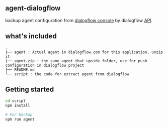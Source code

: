 
## agent-dialogflow

backup agent configuration from [dialogflow console](https://console.dialogflow.com/) by dialogflow [API](https://cloud.google.com/dialogflow-enterprise/docs/reference/rest/v2-overview).


## what's included

```
.
├── agent : Actual agent in dialogflow.com for this application, unzip it
├── agent.zip : the same agent that upside folder, use for push configuration in dialogflow project
├── README.md
└── script : the code for extract agent from dialogflow
```

## Getting started

```sh
cd script
npm install

# For backup
npm run agent
```